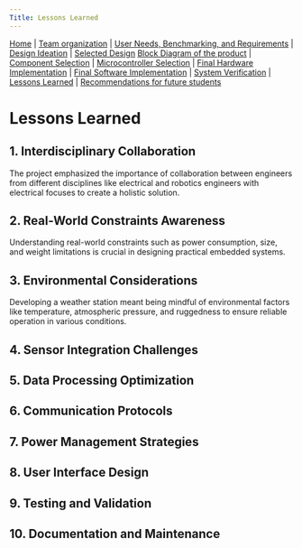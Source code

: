 ```yaml
---
Title: Lessons Learned
---
```

[Home](/index.md) | [Team organization](/Team_organization.md) | [User Needs, Benchmarking, and Requirements](/User_Needs_Benchmarking_Requirements.md) | [Design Ideation](/Design_Ideation.md) | [Selected Design](/Selected_Design.md) 
[Block Diagram of the product](/Block_Diagram_of_the_product.md) | [Component Selection](/Component_Selection.md) | [Microcontroller Selection](/Microcontroller_Selection.md) | [Final Hardware Implementation](/Final_Hardware_Implementation.md) | [Final Software Implementation](/Software_Proposal.md) | [System Verification](/System_Verification.md) | [Lessons Learned](/Lessons_Learned.md) | [Recommendations for future students](/Recommendations_for_future_students.md)

# Lessons Learned

## 1. Interdisciplinary Collaboration

The project emphasized the importance of collaboration between engineers from different disciplines like electrical and robotics engineers with electrical focuses to create a holistic solution.

## 2. Real-World Constraints Awareness

Understanding real-world constraints such as power consumption, size, and weight limitations is crucial in designing practical embedded systems.

## 3. Environmental Considerations

Developing a weather station meant being mindful of environmental factors like temperature, atmospheric pressure, and ruggedness to ensure reliable operation in various conditions.

## 4. Sensor Integration Challenges



## 5. Data Processing Optimization



## 6. Communication Protocols



## 7. Power Management Strategies



## 8. User Interface Design



## 9. Testing and Validation



## 10. Documentation and Maintenance



